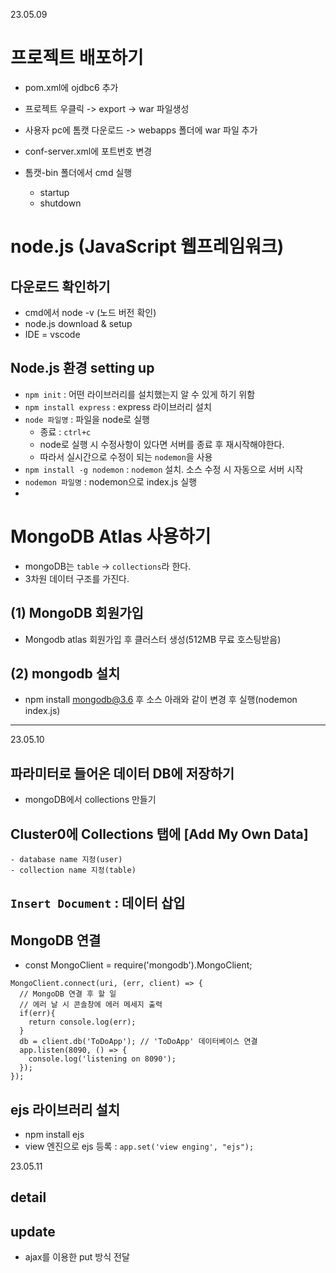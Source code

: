 23.05.09
# 프로젝트 배포하기
- pom.xml에 ojdbc6 추가
- 프로젝트 우클릭 -> export -> war 파일생성

- 사용자 pc에 톰캣 다운로드 -> webapps 폴더에 war 파일 추가
- conf-server.xml에 포트번호 변경
- 톰캣-bin 폴더에서 cmd 실행
	- startup
	- shutdown
	
# node.js (JavaScript 웹프레임워크)
## 다운로드 확인하기 
- cmd에서 node -v (노드 버전 확인)
- node.js download & setup
- IDE = vscode 

## Node.js 환경 setting up
- `npm init` : 어떤 라이브러리를 설치했는지 알 수 있게 하기 위함
- `npm install express` : express 라이브러리 설치
- `node 파일명` : 파일을 node로 실행     
	- 종료 : `ctrl+c`
	- node로 실행 시 수정사항이 있다면 서버를 종료 후 재시작해야한다.
	- 따라서 실시간으로 수정이 되는 `nodemon`을 사용
- `npm install -g nodemon` : `nodemon` 설치. 소스 수정 시 자동으로 서버 시작
- `nodemon 파일명` : nodemon으로 index.js 실행
- 

# MongoDB Atlas 사용하기
- mongoDB는 `table` -> `collections`라 한다.
- 3차원 데이터 구조를 가진다.
## (1) MongoDB 회원가입
- Mongodb atlas 회원가입 후 클러스터 생성(512MB 무료 호스팅받음)
## (2) mongodb 설치
- npm install mongodb@3.6 후 소스 아래와 같이 변경 후 실행(nodemon index.js)

-----------
23.05.10
## 파라미터로 들어온 데이터 DB에 저장하기
- mongoDB에서 collections 만들기
## Cluster0에 Collections 탭에 [Add My Own Data] 
	- database name 지정(user)
	- collection name 지정(table)
## `Insert Document` : 데이터 삽입

## MongoDB 연결
- const MongoClient = require('mongodb').MongoClient;
```
MongoClient.connect(uri, (err, client) => {
  // MongoDB 연결 후 할 일
  // 에러 날 시 콘솔창에 에러 메세지 출력
  if(err){
    return console.log(err);
  }
  db = client.db('ToDoApp'); // 'ToDoApp' 데이터베이스 연결
  app.listen(8090, () => {
    console.log('listening on 8090');
  });
});
```

## ejs 라이브러리 설치
- npm install ejs
- view 엔진으로 ejs 등록 : `app.set('view enging', "ejs"); `

23.05.11
## detail

## update
- ajax를 이용한 put 방식 전달